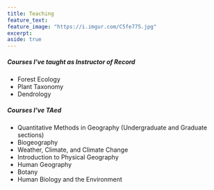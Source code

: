 ```yaml
---
title: Teaching
feature_text: 
feature_image: "https://i.imgur.com/C5fe775.jpg"
excerpt: 
aside: true
---
```


##### Courses I've taught as Instructor of Record
- Forest Ecology
- Plant Taxonomy
- Dendrology

##### Courses I've TAed
- Quantitative Methods in Geography (Undergraduate and Graduate sections)
- Biogeography
- Weather, Climate, and Climate Change
- Introduction to Physical Geography
- Human Geography
- Botany
- Human Biology and the Environment
